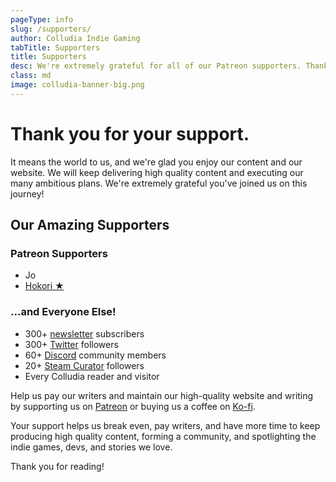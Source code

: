 ```yaml
---
pageType: info
slug: /supporters/
author: Colludia Indie Gaming
tabTitle: Supporters
title: Supporters
desc: We're extremely grateful for all of our Patreon supporters. Thank you! Colludia is an indie gaming blog focused on games with stories to tell and the developers behind them.
class: md
image: colludia-banner-big.png
---
```


# Thank you for your support.

It means the world to us, and we're glad you enjoy our content and our website. We will keep delivering high quality content and executing our many ambitious plans. We're extremely grateful you've joined us on this journey!

## Our Amazing Supporters

### Patreon Supporters

- Jo
- [Hokori ★](https://twitter.com/TheMiniBunnies)

### ...and Everyone Else!

- 300+ [newsletter][newsletter] subscribers
- 300+ [Twitter][twitter] followers
- 60+ [Discord][discord] community members
- 20+ [Steam Curator][curator] followers
- Every Colludia reader and visitor

Help us pay our writers and maintain our high-quality website and writing by supporting us on [Patreon][patreon] or buying us a coffee on [Ko-fi](https://ko-fi.com/colludia).

Your support helps us break even, pay writers, and have more time to keep producing high quality content, forming a community, and spotlighting the indie games, devs, and stories we love.

Thank you for reading!

[youtube]: https://www.youtube.com/channel/UCGV03GbQtpPGfArbJHbZ3IQ
[patreon]: https://patreon.com/colludia
[twitter]: https://twitter.com/colludia
[curator]: https://store.steampowered.com/curator/37254837-Colludia-Indie-Gaming
[discord]: https://discord.gg/PG2qkZf
[newsletter]: https://colludia.com/subscribe
